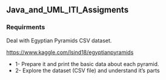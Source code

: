 ## Java_and_UML_ITI_Assigments
### Requirments
Deal with Egyptian Pyramids CSV dataset.

https://www.kaggle.com/lsind18/egyptianpyramids

* 1- Prepare it and print the basic data about each pyramid.
* 2- Explore the dataset (CSV file) and understand it’s parts

